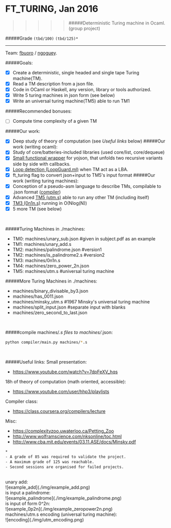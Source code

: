 # FT_TURING, Jan 2016
>>>>> #####Deterministic Turing machine in Ocaml. (group project)

#####Grade ``(tbd/100)`` ``(tbd/125)*``
--------  -----------------------

Team: [fbuoro]() / [ngoguey](https://github.com/Ngoguey42).
<BR>

#####Goals:
- [X] Create a deterministic, single headed and single tape Turing machine(TM).
- [X] Read a TM description from a json file.
- [X] Code in OCaml or Haskell, any version, library or tools authorized.
- [X] Write 5 turing machines in json form (see below)
- [X] Write an universal turing machine(TM5) able to run TM1

#####Recommended bonuses:
- [ ] Compute time complexity of a given TM

#####Our work:
- [X] Deep study of theory of computation (see *Useful links* below)
#####Our work (writing ocaml):
- [X] Study of core/batteries-included libraries (used core/list, core/dequeue)
- [X] [Small functional wrapper](https://github.com/Ngoguey42/ft_turing/blob/master/srcs/YojsonTreeMatcher.ml?ts=4) for yojson, that unfolds two recursive variants side by side with callbacks.
- [X] [Loop detection (LoopGuard.ml)](https://github.com/Ngoguey42/ft_turing/blob/master/srcs/LoopGuard.ml?ts=4) when TM act as a LBA.
- [X] ft_turing flag to convert json+input to TM5's input format
#####Our work (writing turing machines):
- [X] Conception of a pseudo-asm language to describe TMs, compilable to .json format ([compiler](./compiler/))
- [X] Advanced [TM5 (utm.s)](https://github.com/Ngoguey42/ft_turing/blob/master/machines/utm.s?ts=4) able to run any other TM (including itself)
- [X] [TM3 (0n1n.s)](https://github.com/Ngoguey42/ft_turing/blob/master/machines/0n1n.s?ts=4) running in O(Nlog(N))
- [X] 5 more TM (see below)
<BR>

#####Turing Machines in ./machines:
- TM0: machines/unary_sub.json	#given in subject.pdf as an example
- TM1: machines/unary_add.s
- TM2: machines/palindrome.json	#version1
- TM2: machines/is_palindrome2.s	#version2
- TM3: machines/0n1n.s
- TM4: machines/zero_power_2n.json
- TM5: machines/utm.s	#universal turing machine

#####More Turing Machines in ./machines:
- machines/binary_divisable_by3.json
- machines/has_0011.json
- machines/minsky_utm.s	#1967 Minsky's universal turing machine
- machines/split_input.json	#separate input with blanks
- machines/zero_second_to_last.json
<BR>

#####compile machines/*.s files to machines/*.json:
```sh
python compiler/main.py machines/*.s
```
<BR>

#####Useful links:
Small presentation:
- https://www.youtube.com/watch?v=7dpFeXV_hqs

18h of theory of computation (math oriented, accessible):
- https://www.youtube.com/user/hhp3/playlists

Compiler class:
- https://class.coursera.org/compilers/lecture

Misc:
- https://complexityzoo.uwaterloo.ca/Petting_Zoo
- http://www.wolframscience.com/nksonline/toc.html
- http://www.cba.mit.edu/events/03.11.ASE/docs/Minsky.pdf

```
*
- A grade of 85 was required to validate the project.
- A maximum grade of 125 was reachable.
- Second sessions are organised for failed projects.
```

<BR>
unary add:<BR>
![example_add](./img/example_add.png)<BR>
is input a palindrome:<BR>
![example_palindrome](./img/example_palindrome.png)<BR>
is input of form 0^2n:<BR>
![example_0p2n](./img/example_zeropower2n.png)<BR>
machines/utm.s encoding (universal turing machine):<BR>
![encoding](./img/utm_encoding.png)<BR>
